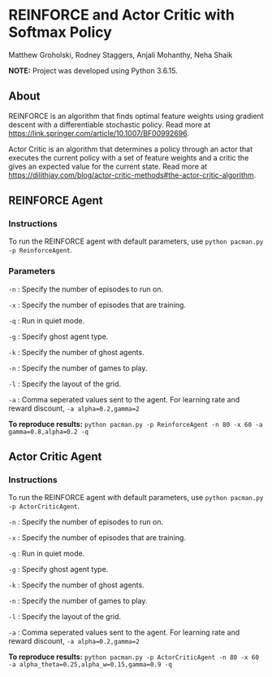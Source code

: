# REINFORCE and Actor Critic with Softmax Policy

Matthew Groholski, Rodney Staggers, Anjali Mohanthy, Neha Shaik

**NOTE:** Project was developed using Python 3.6.15.

## About

REINFORCE is an algorithm that finds optimal feature weights using gradient descent with a differentiable stochastic policy. Read more at https://link.springer.com/article/10.1007/BF00992696.

Actor Critic is an algorithm that determines a policy through an actor that executes the current policy with a set of feature weights and a critic the gives an expected value for the current state. Read more at https://dilithjay.com/blog/actor-critic-methods#the-actor-critic-algorithm.

## REINFORCE Agent

### Instructions

To run the REINFORCE agent with default parameters, use `python pacman.py -p ReinforceAgent`.

### Parameters

`-n` : Specify the number of episodes to run on.

`-x` : Specify the number of episodes that are training.

`-q` : Run in quiet mode.

`-g` : Specify ghost agent type.

`-k` : Specify the number of ghost agents.

`-n` : Specify the number of games to play.

`-l` : Specify the layout of the grid.

`-a` : Comma seperated values sent to the agent. For learning rate and reward discount, `-a alpha=0.2,gamma=2`

**To reproduce results:** `python pacman.py -p ReinforceAgent -n 80 -x 60 -a gamma=0.8,alpha=0.2 -q`

## Actor Critic Agent

### Instructions

To run the REINFORCE agent with default parameters, use `python pacman.py -p ActorCriticAgent`.

`-n` : Specify the number of episodes to run on.

`-x` : Specify the number of episodes that are training.

`-q` : Run in quiet mode.

`-g` : Specify ghost agent type.

`-k` : Specify the number of ghost agents.

`-n` : Specify the number of games to play.

`-l` : Specify the layout of the grid.

`-a` : Comma seperated values sent to the agent. For learning rate and reward discount, `-a alpha=0.2,gamma=2`

**To reproduce results:** `python pacman.py -p ActorCriticAgent -n 80 -x 60 -a alpha_theta=0.25,alpha_w=0.15,gamma=0.9 -q`
